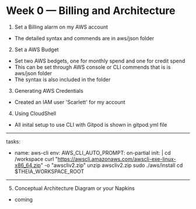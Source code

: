 # Week 0 — Billing and Architecture


1. Set a Billing alarm on my AWS account
- The detailed syntax and commends are in aws/json folder

2. Set a AWS Budget 
- Set two AWS bedgets, one for monthly spend and one for credit spend
- This can be set through AWS console or CLI commends that is is aws/json folder
- The syntax is also included in the folder

3. Generating AWS Credentials 
- Created an IAM user 'Scarlett' for my account

4. Using CloudShell
- All inital setup to use CLI with Gitpod is shown in gitpod.yml file
---------------------------------------------------------------
tasks:
  - name: aws-cli
    env:
      AWS_CLI_AUTO_PROMPT: on-partial
    init: |
      cd /workspace
      curl "https://awscli.amazonaws.com/awscli-exe-linux-x86_64.zip" -o "awscliv2.zip"
      unzip awscliv2.zip
      sudo ./aws/install
      cd $THEIA_WORKSPACE_ROOT
---------------------------------------------------------------

5. Conceptual Architecture Diagram or your Napkins
- coming 
